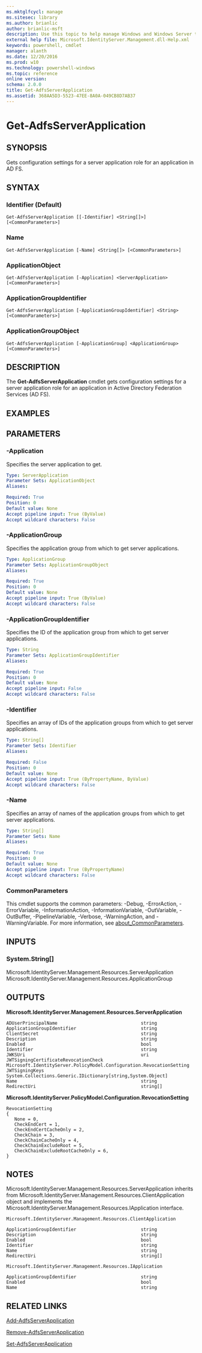 ```yaml
---
ms.mktglfcycl: manage
ms.sitesec: library
ms.author: brianlic
author: brianlic-msft
description: Use this topic to help manage Windows and Windows Server technologies with Windows PowerShell.
external help file: Microsoft.IdentityServer.Management.dll-Help.xml
keywords: powershell, cmdlet
manager: alanth
ms.date: 12/20/2016
ms.prod: w10
ms.technology: powershell-windows
ms.topic: reference
online version: 
schema: 2.0.0
title: Get-AdfsServerApplication
ms.assetid: 368AA5D3-5523-47EE-8A0A-049CB8D7AB37
---
```


# Get-AdfsServerApplication

## SYNOPSIS
Gets configuration settings for a server application role for an application in AD FS.

## SYNTAX

### Identifier (Default)
```
Get-AdfsServerApplication [[-Identifier] <String[]>] [<CommonParameters>]
```

### Name
```
Get-AdfsServerApplication [-Name] <String[]> [<CommonParameters>]
```

### ApplicationObject
```
Get-AdfsServerApplication [-Application] <ServerApplication> [<CommonParameters>]
```

### ApplicationGroupIdentifier
```
Get-AdfsServerApplication [-ApplicationGroupIdentifier] <String> [<CommonParameters>]
```

### ApplicationGroupObject
```
Get-AdfsServerApplication [-ApplicationGroup] <ApplicationGroup> [<CommonParameters>]
```

## DESCRIPTION
The **Get-AdfsServerApplication** cmdlet gets configuration settings for a server application role for an application in Active Directory Federation Services (AD FS).

## EXAMPLES


## PARAMETERS

### -Application
Specifies the server application to get.

```yaml
Type: ServerApplication
Parameter Sets: ApplicationObject
Aliases: 

Required: True
Position: 0
Default value: None
Accept pipeline input: True (ByValue)
Accept wildcard characters: False
```

### -ApplicationGroup
Specifies the application group from which to get server applications.

```yaml
Type: ApplicationGroup
Parameter Sets: ApplicationGroupObject
Aliases: 

Required: True
Position: 0
Default value: None
Accept pipeline input: True (ByValue)
Accept wildcard characters: False
```

### -ApplicationGroupIdentifier
Specifies the ID of the application group from which to get server applications.

```yaml
Type: String
Parameter Sets: ApplicationGroupIdentifier
Aliases: 

Required: True
Position: 0
Default value: None
Accept pipeline input: False
Accept wildcard characters: False
```

### -Identifier
Specifies an array of IDs of the application groups from which to get server applications.

```yaml
Type: String[]
Parameter Sets: Identifier
Aliases: 

Required: False
Position: 0
Default value: None
Accept pipeline input: True (ByPropertyName, ByValue)
Accept wildcard characters: False
```

### -Name
Specifies an array of names of the application groups from which to get server applications.

```yaml
Type: String[]
Parameter Sets: Name
Aliases: 

Required: True
Position: 0
Default value: None
Accept pipeline input: True (ByPropertyName)
Accept wildcard characters: False
```

### CommonParameters
This cmdlet supports the common parameters: -Debug, -ErrorAction, -ErrorVariable, -InformationAction, -InformationVariable, -OutVariable, -OutBuffer, -PipelineVariable, -Verbose, -WarningAction, and -WarningVariable. For more information, see [about_CommonParameters](http://go.microsoft.com/fwlink/?LinkID=113216).

## INPUTS

### System.String[]
Microsoft.IdentityServer.Management.Resources.ServerApplication
Microsoft.IdentityServer.Management.Resources.ApplicationGroup

## OUTPUTS

**Microsoft.IdentityServer.Management.Resources.ServerApplication**

	ADUserPrincipalName                               string
	ApplicationGroupIdentifier                        string
	ClientSecret                                      string
	Description                                       string
	Enabled                                           bool
	Identifier                                        string
	JWKSUri                                           uri
	JWTSigningCertificateRevocationCheck              Microsoft.IdentityServer.PolicyModel.Configuration.RevocationSetting
	JWTSigningKeys                                    System.Collections.Generic.IDictionary[string,System.Object]
	Name                                              string
	RedirectUri                                       string[]


**Microsoft.IdentityServer.PolicyModel.Configuration.RevocationSetting**
	
	RevocationSetting
	{
	   None = 0,
	   CheckEndCert = 1,
	   CheckEndCertCacheOnly = 2,
	   CheckChain = 3,
	   CheckChainCacheOnly = 4,
	   CheckChainExcludeRoot = 5,
	   CheckChainExcludeRootCacheOnly = 6,
	}


## NOTES
Microsoft.IdentityServer.Management.Resources.ServerApplication inherits from Microsoft.IdentityServer.Management.Resources.ClientApplication object and implements the Microsoft.IdentityServer.Management.Resources.IApplication interface.

	Microsoft.IdentityServer.Management.Resources.ClientApplication
	
	ApplicationGroupIdentifier                        string
	Description                                       string
	Enabled                                           bool
	Identifier                                        string
	Name                                              string
	RedirectUri                                       string[]
	
	Microsoft.IdentityServer.Management.Resources.IApplication
	
	ApplicationGroupIdentifier                        string
	Enabled                                           bool
	Name                                              string

## RELATED LINKS

[Add-AdfsServerApplication](./Add-AdfsServerApplication.md)

[Remove-AdfsServerApplication](./Remove-AdfsServerApplication.md)

[Set-AdfsServerApplication](./Set-AdfsServerApplication.md)

